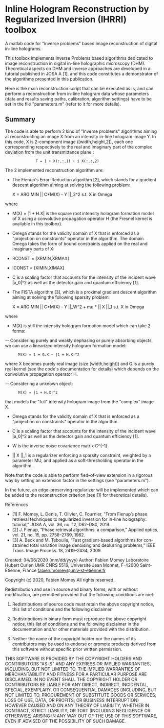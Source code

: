 # Inline Hologram Reconstruction by Regularized Inversion (IHRRI) toolbox
A matlab code for "inverse problems" based image reconstruction of digital in-line holograms. 

This toolbox implements Inverse Problems based algorithms dedicated to image reconstruction in digital in-line holographic microscopy (DHM). Theoretical aspects on DHM and inverse approaches are developed in a tutorial published in JOSA A [1], and this code constitutes a  demonstrator of the algorithms presented in this publication.

Here is the main reconstruction script that can be executed as is, and can perform a reconstruction from in-line hologram data whose parameters (data and results saving paths, calibration, algorithm settings) have to be set in the file "parameters.m" (refer to it for more details).

Summary
-------

The code is able to perform 2 kind of "Inverse problems" algorithms aiming at reconstructing an image X from an intensity in-line hologram  image Y. In this code, X is 2-component image ([width,height,2]), each one corresponding respectively to the real and imaginary part of the complex deviation from the unit transmittance plane :

                  T = 1 + X(:,:,1) + i X(:,:,2)

The 2 implemented reconstruction algorithm are:

- The Fienup's Error-Reduction algorithm [2], which stands for a gradient descent algorithm aiming at solving the following problem:
  
	X = ARG MIN   || C*M(X) - Y ||_2^2     s.t.    X in Omega

where 

- M(X) = |1 + H.X| is the square root intensity hologram formation model of X using a convolutive propagation operator H (the Fresnel kernel is available in this toolbox).

- Omega stands for the validity domain of X that is enforced as a "projection on constraints" operator in the algorithm. The domain Omega takes the form of bound constraints applied on the real and imaginary parts of X:
   
* RCONST = [XRMIN,XRMAX]

* ICONST = [XIMIN,XIMAX]

- C is a scaling factor that accounts for the intensity of the incident wave |a_0|^2 as well as the detector gain and quantum efficiency [1].

- The FISTA algorithm [3], which is a proximal gradient descent algorithm aiming at solving the following sparsity problem:

	X = ARG MIN   || C*M(X) - Y ||\_W^2 + mu * || X ||\_1     s.t.    X in Omega

where 

- M(X) is still the intensity hologram formation model which can take 2 forms:

-- Considering purely and weakly dephasing or purely absorbing objects, we can use a linearized intensity hologram formation model:

          M(X) = 1 + G.X ~ |1 + H.X|^2 

where X becomes purely real image (size [width,height]) and G is a purely real kernel (see the code's documentation for details) which depends on the convolutive propagation operator H.

-- Considering a unknown object:

          M(X) = |1 + H.X|^2 
          
that models the "full" intensity hologram image from the "complex" image X.

- Omega stands for the validity domain of X that is enforced as a "projection on constraints" operator in the algorithm.

- C is a scaling factor that accounts for the intensity of the incident wave |a_0|^2 as well as the detector gain and quantum efficiency [1].

- W is the inverse noise covariance matrix C^{-1}.

- || X ||\_1 is a regularizer enforcing a sparsity constraint, weighted by a parameter MU, and applied as a soft-thresholding operator in the algorithm.

Note that the code is able to perform fied-of-view extension in a rigorous way by setting an extension factor in the settings (see "parameters.m").

In the future, an edge-preserving regularizer will be implemented which can be added to the reconstruction criterion (see [1] for theoretical details).

References

- [1] F. Momey, L. Denis, T. Olivier, C. Fournier, "From Fienup’s phase 
                  retrieval techniques to regularized inversion for 
                  in-line holography: tutorial," JOSA A, vol. 36, no. 12, 
                  D62-D80, 2019. 
- [2] J. Fienup, “Phase retrieval algorithms: a comparison,”
                  Applied optics, vol. 21, no. 15, pp. 2758–2769, 1982.
- [3]  A. Beck and M. Teboulle, “Fast gradient-based algorithms for con-
      strained total variation image denoising and deblurring problems,”
      IEEE Trans. Image Process. 18, 2419–2434, 2009.

Created: 04/06/2020 (mm/dd/yyyy)
Author:   Fabien Momey
          Laboratoire Hubert Curien UMR CNRS 5516, 
          Université Jean Monnet, 
          F-42000 Saint-Étienne, 
          France
          fabien.momey@univ-st-etienne.fr

Copyright (c) 2020, Fabien Momey
All rights reserved.

Redistribution and use in source and binary forms, with or without
modification, are permitted provided that the following conditions are met:

1. Redistributions of source code must retain the above copyright notice, this
   list of conditions and the following disclaimer.

2. Redistributions in binary form must reproduce the above copyright notice,
   this list of conditions and the following disclaimer in the documentation
   and/or other materials provided with the distribution.

3. Neither the name of the copyright holder nor the names of its
   contributors may be used to endorse or promote products derived from
   this software without specific prior written permission.

THIS SOFTWARE IS PROVIDED BY THE COPYRIGHT HOLDERS AND CONTRIBUTORS "AS IS"
AND ANY EXPRESS OR IMPLIED WARRANTIES, INCLUDING, BUT NOT LIMITED TO, THE
IMPLIED WARRANTIES OF MERCHANTABILITY AND FITNESS FOR A PARTICULAR PURPOSE ARE
DISCLAIMED. IN NO EVENT SHALL THE COPYRIGHT HOLDER OR CONTRIBUTORS BE LIABLE
FOR ANY DIRECT, INDIRECT, INCIDENTAL, SPECIAL, EXEMPLARY, OR CONSEQUENTIAL
DAMAGES (INCLUDING, BUT NOT LIMITED TO, PROCUREMENT OF SUBSTITUTE GOODS OR
SERVICES; LOSS OF USE, DATA, OR PROFITS; OR BUSINESS INTERRUPTION) HOWEVER
CAUSED AND ON ANY THEORY OF LIABILITY, WHETHER IN CONTRACT, STRICT LIABILITY,
OR TORT (INCLUDING NEGLIGENCE OR OTHERWISE) ARISING IN ANY WAY OUT OF THE USE
OF THIS SOFTWARE, EVEN IF ADVISED OF THE POSSIBILITY OF SUCH DAMAGE.

